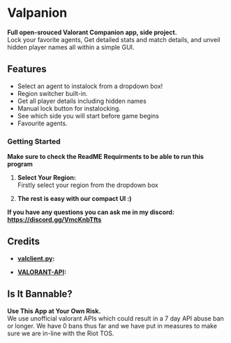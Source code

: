 # Valpanion

**Full open-srouced Valorant Companion app, side project.**  
Lock your favorite agents, Get detailed stats and match details, and unveil hidden player names all within a simple GUI.

## Features

- Select an agent to instalock from a dropdown box!
- Region switcher built-in.
- Get all player details including hidden names
- Manual lock button for instalocking.
- See which side you will start before game begins
- Favourite agents.

### Getting Started

**Make sure to check the ReadME Requirments to be able to run this program**

1. **Select Your Region:**  
   Firstly select your region from the dropdown box

2. **The rest is easy with our compact UI :)**

**If you have any questions you can ask me in my discord: https://discord.gg/VmcKnbTfts**

## Credits

- **[valclient.py](https://github.com/colinhartigan/valclient.py):**  

- **[VALORANT-API](https://valorant-api.com/):**  

## Is It Bannable?

**Use This App at Your Own Risk.**  
We use unofficial valorant APIs which could result in a 7 day API abuse ban or longer. We have 0 bans thus far and we have put in measures to make sure we are in-line with the Riot TOS.
